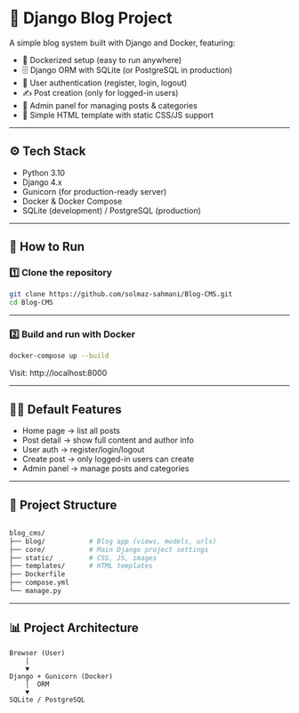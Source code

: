 # 📝 Django Blog Project

A simple blog system built with Django and Docker, featuring:

- 🐳 Dockerized setup (easy to run anywhere)
- 🗄 Django ORM with SQLite (or PostgreSQL in production)
- 🔐 User authentication (register, login, logout)
- ✍️ Post creation (only for logged-in users)
- 📄 Admin panel for managing posts & categories
- 🎨 Simple HTML template with static CSS/JS support

---

## ⚙️ Tech Stack

- Python 3.10
- Django 4.x
- Gunicorn (for production-ready server)
- Docker & Docker Compose
- SQLite (development) / PostgreSQL (production)

---

## 🚀 How to Run

### 1️⃣ Clone the repository

```bash
git clone https://github.com/solmaz-sahmani/Blog-CMS.git
cd Blog-CMS
```
---

### 2️⃣ Build and run with Docker

```bash
docker-compose up --build
```

Visit: http://localhost:8000

---

## 👨‍💻 Default Features

- Home page → list all posts
- Post detail → show full content and author info
- User auth → register/login/logout
- Create post → only logged-in users can create
- Admin panel → manage posts and categories

---

## 📂 Project Structure
```bash

blog_cms/
├── blog/           # Blog app (views, models, urls)
├── core/           # Main Django project settings
├── static/         # CSS, JS, images
├── templates/      # HTML templates
├── Dockerfile
├── compose.yml
└── manage.py
```
---

## 📊 Project Architecture

    Browser (User)
        │
        ▼
    Django + Gunicorn (Docker)
        │  ORM
        ▼
    SQLite / PostgreSQL
